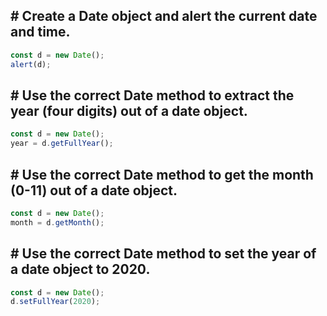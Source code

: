 ## # Create a Date object and alert the current date and time.

``` js
const d = new Date();
alert(d);
```

## # Use the correct Date method to extract the year (four digits) out of a date object.

``` js
const d = new Date();
year = d.getFullYear();
```

## # Use the correct Date method to get the month (0-11) out of a date object.

``` js
const d = new Date();
month = d.getMonth();
```

## # Use the correct Date method to set the year of a date object to 2020.

``` js
const d = new Date();
d.setFullYear(2020);
```
